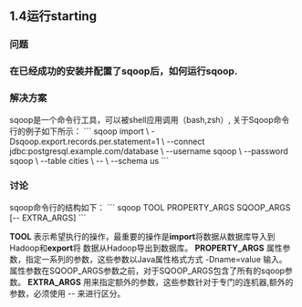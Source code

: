 <h2>1.4运行starting</h2>

<h3>问题<h3>
在已经成功的安装并配置了sqoop后，如何运行sqoop.

<h3>解决方案</h3>
sqoop是一个命令行工具，可以被shell应用调用（bash,zsh）, 关于Sqoop命令行的例子如下所示：
```
sqoop import \
    -Dsqoop.export.records.per.statement=1 \
    --connect jdbc:postgresql.example.com/database \
    --username sqoop \
    --password sqoop \
    --table cities \
    -- \
    --schema us
```

<h3>讨论</h3>
sqoop命令行的结构如下：
```
    sqoop TOOL PROPERTY_ARGS SQOOP_ARGS [-- EXTRA_ARGS]
```

**TOOL** 表示希望执行的操作，最重要的操作是**import**将数据从数据库导入到Hadoop和**export**将
数据从Hadoop导出到数据库。
**PROPERTY_ARGS** 属性参数，指定一系列的参数，这些参数以Java属性格式方式 -Dname=value 输入。
属性参数在SQOOP_ARGS参数之前，对于SQOOP_ARGS包含了所有的sqoop参数。 
**EXTRA_ARGS** 用来指定额外的参数，这些参数针对于专门的连机器,额外的参数，必须使用 -- 来进行区分。


